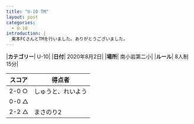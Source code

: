 ```yaml
---
title: "U-10 TM"
layout: post
categories:
  - U-10
introduction: |
  東本FCさんとTMを行いました。ありがとうございました。
---
```


|**カテゴリー**| U-10|
|**日付**| 2020年8月2日|
|**場所**| 南小岩第二小|
|**ルール**| 8人制15分|

|スコア|得点者|
|---|----|
|2-0 ○|しゅうと、れいよう|
|0-0 △||
|2-2 △|まさのり2|
